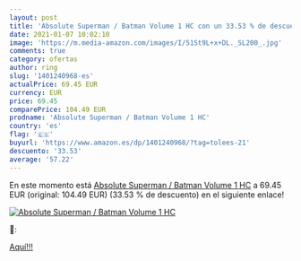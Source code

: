 ```yaml
---
layout: post
title: 'Absolute Superman / Batman Volume 1 HC con un 33.53 % de descuento'
date: 2021-01-07 10:02:10
image: 'https://m.media-amazon.com/images/I/51St9L+x+DL._SL200_.jpg'
comments: true
category: ofertas
author: ring
slug: '1401240968-es'
actualPrice: 69.45 EUR
currency: EUR
price: 69.45
comparePrice: 104.49 EUR
prodname: 'Absolute Superman / Batman Volume 1 HC'
country: 'es'
flag: '🇪🇸'
buyurl: 'https://www.amazon.es/dp/1401240968/?tag=tolees-21'
descuento: '33.53'
average: '57.22'
---
```


En este momento está [Absolute Superman / Batman Volume 1 HC](https://www.amazon.es/dp/1401240968/?tag=tolees-21) a 69.45 EUR (original: 104.49 EUR) (33.53 %  de descuento) en el siguiente enlace!

[![Absolute Superman / Batman Volume 1 HC](https://m.media-amazon.com/images/I/51St9L+x+DL._SL200_.jpg)](https://www.amazon.es/dp/1401240968/?tag=tolees-21)

🔎:


[Aquí!!!](https://www.amazon.es/dp/1401240968/?tag=tolees-21)
